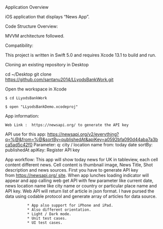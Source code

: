 Application Overview

iOS application that displays “News App”.

Code Structure Overview:

 MVVM architecture followed.


Compatibility:

This project is written in Swift 5.0 and requires Xcode 13.1 to build and run.

Cloning an existing repository in  Desktop

cd ~/Desktop
    git clone https://github.com/santanu2014/LLyodsBankWork.git

Open the workspace in Xcode

    $ cd LLyodsBankWork

    $ open "LLyodsBankDemo.xcodeproj"

App information:

    Web Link :  https://newsapi.org/ to generate the API key
    
API use for this app: 
    https://newsapi.org/v2/everything?q=%@&from=%@&sortBy=publishedAt&apiKey=a0592bfa090d44aba7a3bca5ad5c42f0
    Parameter: q: city / location name
               from: today date
               sortBy: publishedAt
               apiKey: Register API key
            
App workflow: This app will show today news for UK in tableview, each cell content different news. Cell content is thumbnail image,               News Title, Shot description and news sources. 
              First you have to generate API key from https://newsapi.org/ site.
              When app lunches loading indicator will appear and app calling web get API
              with few parameter like current date, news location name like city name or
              country or particular place name and API key. Web API will return list of article
              in json format. I have pursed the data using codable protocol and generate array of articles for data source.
            
              * App also support for iPhone and iPad.
              * Also different orientation.
              * Light / Dark mode.
              * Unit test cases.
              * UI test cases.



